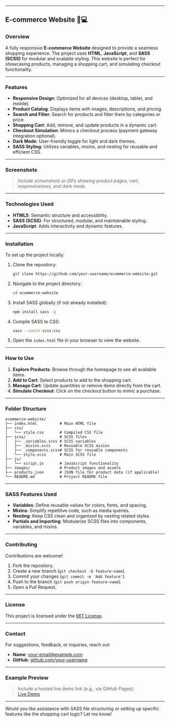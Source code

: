 
---

## E-commerce Website 🛒💻

### Overview  
A fully responsive **E-commerce Website** designed to provide a seamless shopping experience. The project uses **HTML**, **JavaScript**, and **SASS (SCSS)** for modular and scalable styling. This website is perfect for showcasing products, managing a shopping cart, and simulating checkout functionality.

---

### Features  
- **Responsive Design**: Optimized for all devices (desktop, tablet, and mobile).  
- **Product Catalog**: Displays items with images, descriptions, and pricing.  
- **Search and Filter**: Search for products and filter them by categories or price.  
- **Shopping Cart**: Add, remove, and update products in a dynamic cart.  
- **Checkout Simulation**: Mimics a checkout process (payment gateway integration optional).  
- **Dark Mode**: User-friendly toggle for light and dark themes.  
- **SASS Styling**: Utilizes variables, mixins, and nesting for reusable and efficient CSS.  

---

### Screenshots  
> *Include screenshots or GIFs showing product pages, cart, responsiveness, and dark mode.*

---

### Technologies Used  
- **HTML5**: Semantic structure and accessibility.  
- **SASS (SCSS)**: For structured, modular, and maintainable styling.  
- **JavaScript**: Adds interactivity and dynamic features.  

---

### Installation  
To set up the project locally:  

1. Clone the repository:  
   ```bash
   git clone https://github.com/your-username/ecommerce-website.git
   ```

2. Navigate to the project directory:  
   ```bash
   cd ecommerce-website
   ```

3. Install SASS globally (if not already installed):  
   ```bash
   npm install sass -g
   ```

4. Compile SASS to CSS:  
   ```bash
   sass --watch scss:css
   ```

5. Open the `index.html` file in your browser to view the website.

---

### How to Use  
1. **Explore Products**: Browse through the homepage to see all available items.  
2. **Add to Cart**: Select products to add to the shopping cart.  
3. **Manage Cart**: Update quantities or remove items directly from the cart.  
4. **Simulate Checkout**: Click on the checkout button to mimic a purchase.  

---

### Folder Structure  
```plaintext
ecommerce-website/
├── index.html          # Main HTML file
├── css/
│   └── style.css       # Compiled CSS file
├── scss/               # SCSS files
│   ├── _variables.scss # SCSS variables
│   ├── _mixins.scss    # Reusable SCSS mixins
│   ├── _components.scss# SCSS for reusable components
│   └── style.scss      # Main SCSS file
├── js/
│   └── script.js       # JavaScript functionality
├── images/             # Product images and assets
├── products.json       # JSON file for product data (if applicable)
└── README.md           # Project README file
```

---

### SASS Features Used  
- **Variables**: Define reusable values for colors, fonts, and spacing.  
- **Mixins**: Simplify repetitive code, such as media queries.  
- **Nesting**: Keep CSS clean and organized by nesting related styles.  
- **Partials and Importing**: Modularize SCSS files into components, variables, and mixins.  

---

### Contributing  
Contributions are welcome!  

1. Fork the repository.  
2. Create a new branch (`git checkout -b feature-name`).  
3. Commit your changes (`git commit -m 'Add feature'`).  
4. Push to the branch (`git push origin feature-name`).  
5. Open a Pull Request.

---

### License  
This project is licensed under the [MIT License](LICENSE).

---

### Contact  
For suggestions, feedback, or inquiries, reach out:  
- **Name**: [your-email@example.com](mailto:your-email@example.com)  
- **GitHub**: [github.com/your-username](https://github.com/your-username)  

---

### Example Preview  
> Include a hosted live demo link (e.g., via GitHub Pages):  
[Live Demo](https://your-username.github.io/ecommerce-website/)  

---

Would you like assistance with SASS file structuring or setting up specific features like the shopping cart logic? Let me know!
